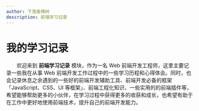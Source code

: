 ```yaml
---
author: 下落香樟树
description: 前端学习记录
---
```


# 我的学习记录

&emsp;&emsp;欢迎来到 **前端学习记录** 模块，作为一名 Web 前端开发工程师，这里主要记录一些我在从事 Web 前端开发工作过程中的一些学习历程和心得体会。同时，也会记录休息之余遇到的一些好的前端开发辅助工具、前端开发必备的框架「JavaScript、CSS、UI 等框架」、前端工程化知识、一些实用的的前端插件等，希望能够帮助更多的小伙伴，在学习过程中获得更多的收获和成长，也希望有助于在工作中更好地使用前端技术，提升自己的前端开发能力。
